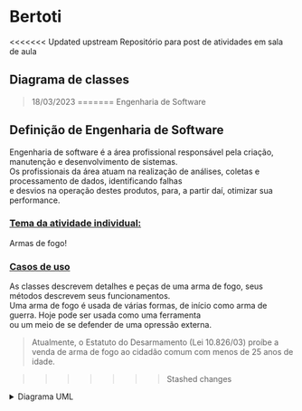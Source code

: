 # Bertoti
<<<<<<< Updated upstream
Repositório para post de atividades em sala de aula

## **Diagrama de classes**
> 18/03/2023
=======
> Engenharia de Software

## Definição de Engenharia de Software
Engenharia de software é a área profissional responsável pela criação, manutenção e desenvolvimento de sistemas.<br>
Os profissionais da área atuam na realização de análises, coletas e processamento de dados, identificando falhas<br>
e desvios na operação destes produtos, para, a partir daí, otimizar sua performance.<br>

### <u>Tema da atividade individual:</u>
Armas de fogo!

### <u>Casos de uso</u>
As classes descrevem detalhes e peças de uma arma de fogo, seus métodos descrevem seus funcionamentos.<br>
Uma arma de fogo é usada de várias formas, de início como arma de guerra. Hoje pode ser usada como uma ferramenta<br>
ou um meio de se defender de uma opressão externa.<br>
> Atualmente, o Estatuto do Desarmamento (Lei 10.826/03) proíbe a venda de arma de fogo ao cidadão comum com menos de 25 anos de idade.

>>>>>>> Stashed changes
<details>
<summary> Diagrama UML </summary>
<br>  

![Classe UML v1p3](https://user-images.githubusercontent.com/111443621/226141632-bd0eb4d7-2962-4130-b94f-97eb087866ee.png)

</details>

